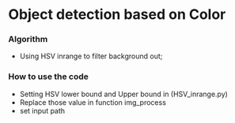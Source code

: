 # Object detection based on Color
### Algorithm

- Using HSV inrange to filter background out;

### How to use the code

- Setting HSV lower bound and Upper bound in (HSV_inrange.py)
- Replace those value in function img_process
- set input path 
